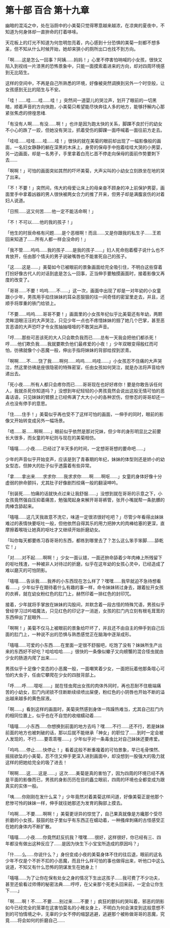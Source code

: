 # 第十部 百合 第十九章

幽暗的混沌之中，处在浴厕中的小美菊只觉得寒意越来越浓，在凉爽的夏夜中，不知道为何身体却一直拚命的打着哆嗦。

天花板上的灯光不知道为何忽明忽亮着，内心感到十分恐惧的美菊一刻都不想多呆，但不知从什么时候开始，她却来狭小的厕所出口也找不到方向。

「啊……这是怎么一回事？阿姨……妈妈！」心里不停害怕呐喊的小女孩，很快又陷入到视线一片漆黑的恐怖景象中，只能一面摸索着进来的方向，却对四周环境感到无比陌生。

这样的空间中，不再是自己所熟悉的环境，好像被突然调换到另外一个时空般，让女孩感到无比的陌生与不安。

「哇！……哇……哇……哇！」突然间一道婴儿的哭泣声，划开了眼前的一切黑暗，顺着声音的方向快跑，小美菊只希望能尽快奔往人多的地方，能够抒解内心那紧张焦虑的徬徨思绪.

「有没有人啊……有没……啊！」也许是因为跑太快的关系，脚踝不良於行的幼女不小心的跌了一跤，但她没有哭泣，抓着受伤的脚踝一面呼喊着一面往前方走去。

「哇哇……哇哇……哇……哇！」很快的就在美菊的眼前却出现了一幅影像般的画面，一名妇女静静的躺在深黑的木床上，身旁的保母手中抱着哇哇大哭的小男婴，另一边画面，却是一名男子，手里拿着白亮匕首不停走向保母的面前作势要刺下去……

「啊啊！」可怕的画面突如其然的吓坏美菊，大声尖叫的小幼女立刻跌坐在地的哭了出来。

「不！不要！」突然间，伟大的母爱让床上的母亲奋不顾身的冲上前保护男婴，画面里手中拿着凶器的男人很快被两女合力的推了开来，但男子却是满腹哀伤的对着妇人说道。

「日照……这又何苦……他一定不能活命啊！」

「不！不可以……他的我的孩子！」

「他生的时辰命格有问题……是个恶根啊！而且……又是你跟我的私生子……王若回来知道了……所有人都一样会没命的！」

「我不管……呜呜……我的孩子……是我的孩子……」妇人死命抱着樱子说什么也不肯放开，任由那个情夫的男子说破嘴唇也不能害死自己的孩子。

「这……这是……」美菊如今已被眼前的景象画面给完全吸引住，不明白这些穿着打扮好像古代人的对话到底是怎么一回事，正当伸手要触摸画面时，接着影像又再度的改变了。

「哥哥……不要！呜呜……不……」这一次，画面中出现了却是一对年幼的小女童跟小少年，男孩用手掐住妹妹的耳朵恶狠狠的往一间奇怪的密室里走去，并且，还顺手将厚重的铁门给锁上。

「不要……呜呜……哥哥不要！」画面里的小女孩年纪似乎比美菊还有年幼，两颗灵眸泪眼汪汪的大声哭泣，只见少年一点也不疼惜妹妹的掴了她几个巴掌，甚至恶言恶语的大声恐吓才令女孩抽抽噎噎的不敢哭出声音。

「哼……那些可恶该死的大人只会欺负我而已……总有一天我会把他们都杀死！哼……他们欺负我……我就要欺负他们最疼爱的小夜！」少年双眼变得殷红而可怕，彷彿就像个小恶魔一般，伸出手指将妹妹的背部给捏到淤青。

「啊啊……不……饶了我……啊何……呜呜……呜哇……」小女孩忍不住痛的大声哭泣，然这里彷彿是座很隐密的特殊密室，任由女孩如何哭泣，就是办法将声音给传递出去。

「死小夜……所有人都只会疼你而已……哥哥现在也好好疼你！要是你敢告诉任何人，我就杀死你知道吗？」没想到年纪轻轻的小男孩竟然会说出这般无情可怕的恶毒话语，只见妹妹的臂膀上已经佈满了大大小小的各种淤伤，但惨忍的哥哥却还一点也没有停手的意思。

「住……住手！」美菊似乎再也受不了这样可怕的画面，一伸手的同时，眼前的影像又开始转变成另外一幅场景。

「唔……哥……啊啊……」眼前似乎依然是那对兄妹，但少年的身形明显比之前要长大很多，而女童的年纪则与现在的美菊相仿。

「嘻嘻……小夜……已经过了半天多的时间，一定想哥哥想的要命吧……」

少年的声音似乎开始变声，应该是到了青春期的年纪，妹妹的体型则还是娇小的幼女型态，但肿大的肚子似乎透露着有些异常。

「拿……拿出来……求求你……我求求你……啊……啊呕……」女童的身体好像十分虚弱的拚命颤抖，尤其肚子好像剧烈绞痛一般的翻滚呻吟。

「别装死……怕痛的话就快点过来让我舒服……」没想到就在哥哥的示意之下，小女孩竟然强自压抑着痛苦，勉强爬起身来解开哥哥裤管，张开小嘴就帮一条肮髒的肉棒含舔起来。

「嘻嘻……这几天我故意不洗它，味道一定很浓很好吃吧？」尽管少年看得出妹妹难过的表情快要呕吐一般，但他依然自得其乐的用力把肿大的肉棒给塞的更深，直摩擦着喉咙让她真的呕吐才又继续开始折磨幼女。

「叫你每天都要练习吞哥哥的东西，都练到哪里去了？怎么这么笨手笨脚……舔乾它！」

「对……对不起……啊啊！」少女一面认错，一面还拚命舔着少年肉棒上所残留下的呕吐残渣，一种被非人对待过的折磨，似乎在这年幼的女孩心灵中，已经造成了难以磨灭的可怕阴影。

「嘻嘻……告诉我……我养的小东西现在怎么样了？嘿嘿……我早就迫不急待想看看……」少年似乎在期待着什么有趣的事一样，命令妹妹转过身去，跟着扯开女孩的衣裤，就在幼女粉红色的肛门上，赫然印着一排红色的封印咒。

接着，少年就将手掌放在妹妹的沟股间，并默念着一段古怪的特殊咒语，男孩似乎曾经学习过吟唱魔法，只见红色的印记才一消逝，女孩的肛门内立刻有根毛茸茸的东西伸出了屁眼外……

「啊啊！」美菊不仅马上被眼前的景象给吓坏了，并且还不由自主的伸手到自己后面的肛门上，一种说不出的恐惧与熟悉感觉正在脑海中逐渐成形。

「嘻嘻……可爱的小东西……在里面一定很不舒服吧，吃饱了没有？妹妹所生产出来的东西好不好吃？哈哈哈哈……」很快的一条像似蠍子又向螃蟹的混合怪虫就由少女的肠道内爬了出来……

男孩似乎十足像个变态的小恶魔一般，一面嘲笑着少女，一面把玩着他那条噁心可怕的大虫子，任由它攀爬在少女的四肢背部上。

「呼……呼……噁呕……」就在怪虫爬出女孩的肉体外同时，再也忍耐不住极端痛苦的小幼女，肛门内闭锁不住断断续续喷出屎便，粉红色的小阴唇也开始不断的溢出越来越多的黄色尿液。

「啊……」看到这样的画面时，美菊突然感到身体一阵躁热难当，尤其自己肛门内的相同位置上，似乎也在不自觉的收缩蠕动着……

「嘻嘻……小东西……你想换到前面的地方去吗？嘿……不行……还不行，若是妹妹前面的地方也被刺破的话，那以后就不能继承「神女」的职位了……到时一定会被人发现的，不行……要乖乖喔……」少年似乎对一条毒虫比对自己妹妹还要疼爱。

「呜呜……停止……快停止！」看着这般不断重複着的可怕景象，早已毛骨悚然、摇摇欲坠的小美菊，忍不住又伸手更深入进到画面中，却没想到一股强大的吸力就这样的把她给完全的吸了进去！

「啊啊……这……这是……」这次……美菊是真的害怕了，因为四周的环境已经不再是平面的影像而已，男孩的身影历历在目的矗立眼前，四周的环境也全都变成为跟真实的实体一般。

「咦……你刚刚在发什么呆？」少年竟然对着美菊这样问道，好像美菊正是他那个悲惨可怜的妹妹一样，伸手就往她那还为发育的胸部上摸去。

「呜啊……不要……啊啊！」美菊更讶异的惊觉了，自己果真就像是方纔那个受尽折磨的小女孩，鼓鼓的肚子里似乎有东西正在蠕动着，一种搔痒刺痛的古怪感受正在她的身体内不断扩散。

「嘻嘻……小夜……你竟然赶反抗我？嘿嘿……很好，这样很好，你已经有三、四年都没有做出这种反应了……是因为快生下小宝宝所造成的原因吗？」

「什……么……你说什么？」身份变成小夜的美菊身体不住的往后退，眼前的这名少年不仅是个不折不扣的小恶魔，而且什么样可怕的事也做得出来，听他口中这么说道，不知又有什么恐怖的阴谋发生在她身上！

「嘻嘻……为了让你在保有处女之身的情况下生出这孩子……我可费了不少功夫，甚至还偷看过师傅的秘密法典……哼哼，在父亲那个死老头回来前，一定会让你生下……」

「啊……啊！不……不要……别过来……不要！」疯狂的颤抖的哭叫着，邪恶的阴影如今已经完全的笼罩在这害怕莫名的小稚女身上，不明白为何会演变到这般意想不到的可怕情境之中，无辜的少女不停的缩瑟逃避，逃避那个被称做哥哥的恶魔，究竟……将会如何的折磨自己……

